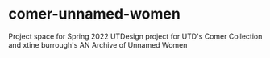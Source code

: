 # comer-unnamed-women
Project space for Spring 2022 UTDesign project for UTD's Comer Collection and xtine burrough's AN Archive of Unnamed Women
